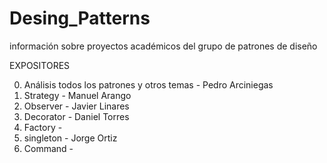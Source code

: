 # Desing_Patterns
información sobre proyectos académicos del grupo de patrones de diseño


EXPOSITORES

0. Análisis todos los patrones y otros temas - Pedro Arciniegas
1. Strategy - Manuel Arango
2. Observer - Javier Linares
3. Decorator - Daniel Torres
4. Factory   - 
5. singleton - Jorge Ortiz
6. Command   - 
